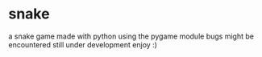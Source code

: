 # snake
a snake game made with python using the pygame module bugs might be encountered still under development enjoy :)
